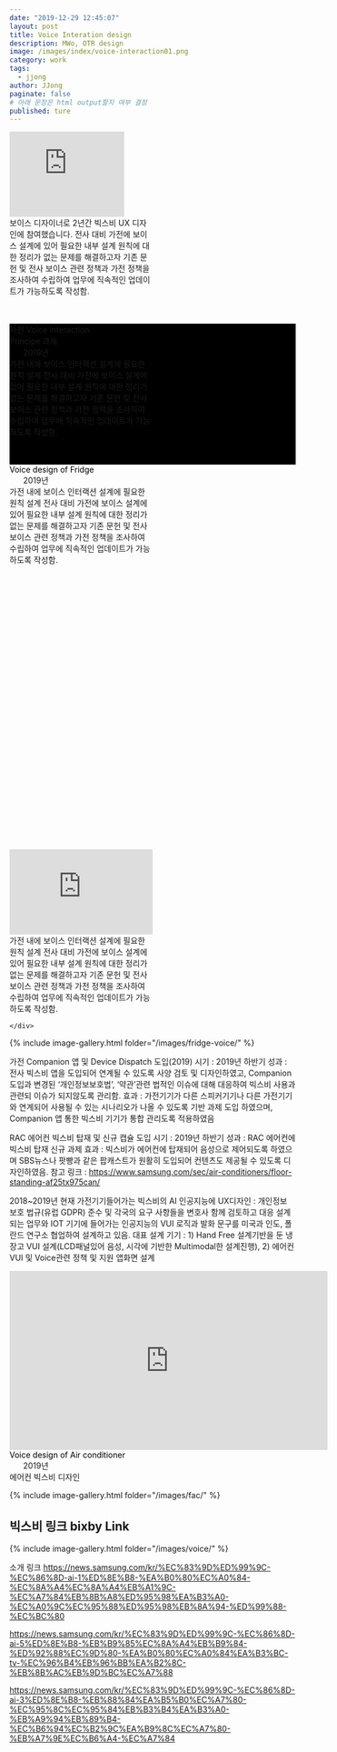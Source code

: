 ```yaml
---
date: "2019-12-29 12:45:07"
layout: post
title: Voice Interation design
description: MWo, OTR design
image: /images/index/voice-interaction01.png
category: work
tags:
  - jjong
author: JJong
paginate: false
# 아래 문장은 html output할지 여부 결정
published: ture
---
```


<div class="text-and-img" style="margin-bottom: 48px;">
  <iframe width="40%" height="auto" src="https://www.youtube.com/embed/nWFXbeLGD7k" frameborder="0" allow="accelerometer; autoplay; encrypted-media; gyroscope; picture-in-picture" allowfullscreen></iframe>
  <div class="post-description" style="width: 50%;">
  보이스 디자이너로 2년간 빅스비 UX 디자인에 참여했습니다.
  전사 대비 가전에 보이스 설계에 있어 필요한 내부 설계 원칙에 대한 정리가 없는 문제를 해결하고자 기존 문헌 및 전사 보이스 관련 정책과 가전 정책을 조사하여 수립하여 업무에 직속적인 업데이트가 가능하도록 작성함.
  </div>
</div>

<div class="voice-principle-wrapper" style="background-color:black; padding-bottom: 48px;">
  
  <div class="title" style="padding-bottom: 0px;">
    가전 Voice interaction<br> Principe 과제
  </div>
  <div class="sub-title" style="padding-left: 24px;">
    2019년
  </div>
  <div class="text-and-img">
    <div class="post-description" style="width: 50%;">
  가전 내에 보이스 인터랙션 설계에 필요한 원칙 설계
  전사 대비 가전에 보이스 설계에 있어 필요한 내부 설계 원칙에 대한 정리가 없는 문제를 해결하고자 기존 문헌 및 전사 보이스 관련 정책과 가전 정책을 조사하여 수립하여 업무에 직속적인 업데이트가 가능하도록 작성함.
    </div>
    <div style="background-image: url(/images/voice/bixby_intro.png); width:40%;">
    </div>
  </div>
  
</div>

<div class="voice-principle-wrapper">
  
  <div class="title" style="padding-bottom: 0px; color: black;">
    Voice design of Fridge
  </div>
  <div class="sub-title" style="padding-left: 24px;">
    2019년
  </div>
  <div class="text-and-img">
    <div class="post-description" style="width: 50%;">
  가전 내에 보이스 인터랙션 설계에 필요한 원칙 설계
  전사 대비 가전에 보이스 설계에 있어 필요한 내부 설계 원칙에 대한 정리가 없는 문제를 해결하고자 기존 문헌 및 전사 보이스 관련 정책과 가전 정책을 조사하여 수립하여 업무에 직속적인 업데이트가 가능하도록 작성함.
    </div>
    <div style="background-image: url(/images/fridge-voice/Family-Hub_move.gif);background-size: cover; height: 500px; width: 400px; background-position: left;">
    </div>
    
  </div>

  <div class="text-and-img">
    <iframe width="50%" height="auto" src="https://www.youtube.com/embed/qpssWagroA8" frameborder="0" allow="accelerometer; autoplay; encrypted-media; gyroscope; picture-in-picture" allowfullscreen></iframe>
    <div class="post-description" style="width: 50%; ">
  가전 내에 보이스 인터랙션 설계에 필요한 원칙 설계
  전사 대비 가전에 보이스 설계에 있어 필요한 내부 설계 원칙에 대한 정리가 없는 문제를 해결하고자 기존 문헌 및 전사 보이스 관련 정책과 가전 정책을 조사하여 수립하여 업무에 직속적인 업데이트가 가능하도록 작성함.
  
    </div>
  </div>
  {% include image-gallery.html folder="/images/fridge-voice/" %}
</div>

가전 Companion 앱 및 Device Dispatch 도입(2019)
시기 : 2019년 하반기
성과 : 전사 빅스비 앱을 도입되어 연계될 수 있도록 사양 검토 및 디자인하였고, Companion 도입과 변경된 ‘개인정보보호법’, ‘약관’관련 법적인 이슈에 대해 대응하여 빅스비 사용과 관련되 이슈가 되지않도록 관리함.
효과 : 가전기기가 다른 스피커기기나 다른 가전기기와 연계되어 사용될 수 있는 시나리오가 나올 수 있도록 기반 과제 도입 하였으며, Companion 앱 통한 빅스비 기기가 통합 관리도록 적용하였음

RAC 에어컨 빅스비 탑재 및 신규 캡슐 도입
시기 : 2019년 하반기
성과 : RAC 에어컨에 빅스비 탑재 신규 과제
효과 : 빅스비가 에어컨에 탑재되어 음성으로 제어되도록 하였으며 SBS뉴스나 팟빵과 같은 팝캐스트가 원활히 도입되어 컨텐츠도 제공될 수 있도록 디자인하였음.
참고 링크 : https://www.samsung.com/sec/air-conditioners/floor-standing-af25tx975can/

2018~2019년 현재 가전기기들어가는 빅스비의 AI 인공지능에 UX디자인 : 개인정보 보호 법규(유럽 GDPR) 준수 및 각국의 요구 사항들을 변호사 함께 검토하고 대응 설계되는 업무와 IOT 기기에 들어가는 인공지능의 VUI 로직과 발화 문구를 미국과 인도, 폴란드 연구소 협업하여 설계하고 있음.
대표 설계 기기 : 1) Hand Free 설계기반을 둔 냉장고 VUI 설계(LCD패널있어 음성, 시각에 기반한 Multimodal한 설계진행), 2) 에어컨 VUI 및 Voice관련 정책 및 지원 앱화면 설계

<iframe width="560" height="315" src="https://www.youtube.com/embed/seACsD2Bqm8" frameborder="0" allow="accelerometer; autoplay; encrypted-media; gyroscope; picture-in-picture" allowfullscreen></iframe>

<div class="title" style="padding-bottom: 0px; color: black;">
  Voice design of Air conditioner
</div>
<div class="sub-title" style="padding-left: 24px;">
  2019년
</div>
<div class="text-and-img">
  <div class="post-description" style="width: 50%;">
에어컨 빅스비 디자인
  </div>
  <div style="background-image: url(/images/fridge-voice/2020-04-04-13-23-35.png); width:40%;">
  </div>
</div>

{% include image-gallery.html folder="/images/fac/" %}

## 빅스비 링크 bixby Link

{% include image-gallery.html folder="/images/voice/" %}

소개 링크
https://news.samsung.com/kr/%EC%83%9D%ED%99%9C-%EC%86%8D-ai-1%ED%8E%B8-%EA%B0%80%EC%A0%84-%EC%8A%A4%EC%8A%A4%EB%A1%9C-%EC%A7%84%EB%8B%A8%ED%95%98%EA%B3%A0-%EC%A0%9C%EC%95%88%ED%95%98%EB%8A%94-%ED%99%88-%EC%BC%80

https://news.samsung.com/kr/%EC%83%9D%ED%99%9C-%EC%86%8D-ai-5%ED%8E%B8-%EB%B9%85%EC%8A%A4%EB%B9%84-%ED%92%88%EC%9D%80-%EA%B0%80%EC%A0%84%EA%B3%BC-tv-%EC%96%B4%EB%96%BB%EA%B2%8C-%EB%8B%AC%EB%9D%BC%EC%A7%88

https://news.samsung.com/kr/%EC%83%9D%ED%99%9C-%EC%86%8D-ai-3%ED%8E%B8-%EB%88%84%EA%B5%B0%EC%A7%80-%EC%95%8C%EC%95%84%EB%B3%B4%EA%B3%A0-%EB%A9%94%EB%89%B4-%EC%B6%94%EC%B2%9C%EA%B9%8C%EC%A7%80-%EB%A7%9E%EC%B6%A4-%EC%A7%84
